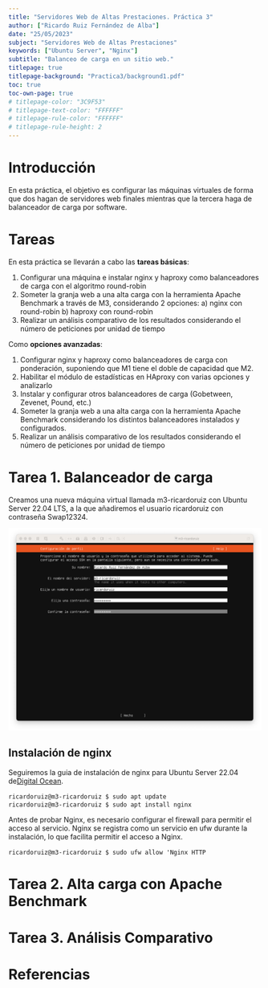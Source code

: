 ```yaml
---
title: "Servidores Web de Altas Prestaciones. Práctica 3"
author: ["Ricardo Ruiz Fernández de Alba"]
date: "25/05/2023"
subject: "Servidores Web de Altas Prestaciones"
keywords: ["Ubuntu Server", "Nginx"]
subtitle: "Balanceo de carga en un sitio web."
titlepage: true
titlepage-background: "Practica3/background1.pdf"
toc: true
toc-own-page: true
# titlepage-color: "3C9F53"
# titlepage-text-color: "FFFFFF"
# titlepage-rule-color: "FFFFFF"
# titlepage-rule-height: 2
---
```


# Introducción

En esta práctica, el objetivo es configurar las máquinas virtuales de forma que dos hagan de servidores web finales mientras que la tercera haga de balanceador de carga por
software. 

# Tareas

En esta práctica se llevarán a cabo las **tareas básicas**:

1. Configurar una máquina e instalar nginx y haproxy como balanceadores de carga con el algoritmo round-robin
2. Someter la granja web a una alta carga con la herramienta Apache Benchmark a través de M3, considerando 2 opciones:
    a) nginx con round-robin
    b) haproxy con round-robin
3. Realizar un análisis comparativo de los resultados considerando el número de peticiones por unidad de tiempo


Como **opciones avanzadas**:
1. Configurar nginx y haproxy como balanceadores de carga con
ponderación, suponiendo que M1 tiene el doble de capacidad que M2.
2. Habilitar el módulo de estadísticas en HAproxy con varias opciones y analizarlo
3. Instalar y configurar otros balanceadores de carga (Gobetween, Zevenet, Pound, etc.)
4. Someter la granja web a una alta carga con la herramienta Apache Benchmark considerando los distintos balanceadores instalados y configurados.
5. Realizar un análisis comparativo de los resultados considerando el número de peticiones por unidad de tiempo

# Tarea 1. Balanceador de carga

Creamos una nueva máquina virtual llamada m3-ricardoruiz con Ubuntu Server 22.04 LTS, a la que añadiremos el usuario
ricardoruiz con contraseña Swap12324.

![](Practica3/assets/Figura1.png)

## Instalación de nginx

Seguiremos la guia de instalación de nginx para Ubuntu Server 22.04 de[Digital Ocean](https://www.digitalocean.com/community/tutorials/how-to-install-nginx-on-ubuntu-22-04).

```shell
ricardoruiz@m3-ricardoruiz $ sudo apt update
ricardoruiz@m3-ricardoruiz $ sudo apt install nginx
```

Antes de probar Nginx, es necesario configurar el firewall para permitir el acceso al servicio. Nginx se registra como un servicio en ufw durante la instalación, lo que facilita permitir el acceso a Nginx.

```shell
ricardoruiz@m3-ricardoruiz $ sudo ufw allow 'Nginx HTTP
```


# Tarea 2. Alta carga con Apache Benchmark

# Tarea 3. Análisis Comparativo



# Referencias